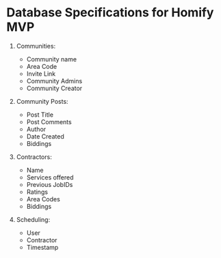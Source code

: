 # Database Specifications for Homify MVP

1. Communities:
    - Community name
    - Area Code
    - Invite Link
    - Community Admins
    - Community Creator

2. Community Posts:
    - Post Title
    - Post Comments
    - Author
    - Date Created
    - Biddings

3. Contractors:
    - Name
    - Services offered
    - Previous JobIDs
    - Ratings
    - Area Codes
    - Biddings

4. Scheduling:
    - User
    - Contractor
    - Timestamp